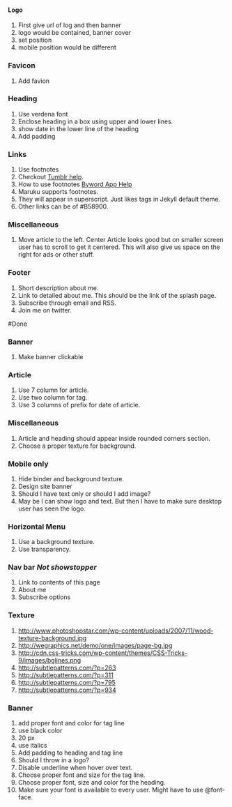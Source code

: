 #### Logo
1. First give url of log and then banner
2. logo would be contained, banner cover
3. set position
4. mobile position would be different
 
### Favicon
1. Add favion

### Heading
1. Use verdena font
1. Enclose heading in a box using upper and lower lines.
2. show date in the lower line of the heading
3. Add padding

### Links
1. Use footnotes
2. Checkout [Tumblr help](http://webapps.stackexchange.com/questions/17639/how-to-format-footnotes-with-markdown-on-tumblr).
3. How to use footnotes [Byword App Help](http://bywordapp.com/markdown/guide.html)
4. Maruku supports footnotes.
5. They will appear in superscript. Just likes tags in Jekyll default theme.
6. Other links can be of #B58900.


### Miscellaneous
1. Move article to the left. Center Article looks good but on smaller screen user has to scroll to get it centered. This will also give us space on the right for ads or other stuff.  

### Footer
1. Short description about me.
1. Link to detailed about me. This should be the link of the splash page.
1. Subscribe through email and RSS.
1. Join me on twitter.

#Done

### Banner
1. Make banner clickable

### Article
1. Use 7 column for article.
1. Use two column for tag.
1. Use 3 columns of prefix for date of article.

### Miscellaneous
1. Article and heading should appear inside rounded corners section.
1. Choose a proper texture for background.

### Mobile only
1. Hide binder and background texture.
1. Design site banner
1. Should I have text only or should I add image?
1. May be I can show logo and text. But then I have to make sure desktop user has seen the logo.  

### Horizontal Menu
1. Use a background texture.
2. Use transparency.

### Nav bar *Not showstopper*
1. Link to contents of this page
1. About me
1. Subscribe options

### Texture
1. http://www.photoshopstar.com/wp-content/uploads/2007/11/wood-texture-background.jpg
1. http://wegraphics.net/demo/one/images/page-bg.jpg
1. http://cdn.css-tricks.com/wp-content/themes/CSS-Tricks-9/images/bglines.png
2. http://subtlepatterns.com/?p=263
3. http://subtlepatterns.com/?p=311
4. http://subtlepatterns.com/?p=795
5. http://subtlepatterns.com/?p=934

### Banner
1. add proper font and color for tag line
2. use black color
3. 20 px
4. use italics
1. Add padding to heading and tag line
1. Should I throw in a logo?
1. Disable underline when hover over text.
1. Choose proper font and size for the tag line.
1. Choose proper font, size and color for the heading.
2. Make sure your font is available to every user. Might have to use @font-face.